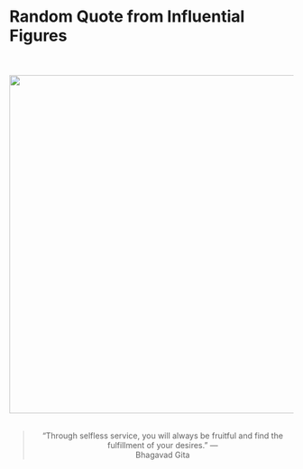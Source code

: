 # Random Quote from Influential Figures

<div align="center">
  <br>
  <br>
  <a href="https://en.wikipedia.org/wiki/Bhagavad_Gita" title="Bhagavad Gita - Wikipedia"><img src="https://upload.wikimedia.org/wikipedia/commons/a/a5/BhagavadGita-19th-century-Illustrated-Sanskrit-Chapter_1.20.21.jpg" width="600px"></a>
  <br>
  <br>
  <blockquote>&ldquo;Through selfless service, you will always be fruitful and find the fulfillment of your desires.&rdquo; &mdash; <footer>Bhagavad Gita</footer></blockquote>
</div>
  